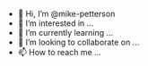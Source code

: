 - 👋 Hi, I’m @mike-petterson
- 👀 I’m interested in ...
- 🌱 I’m currently learning ...
- 💞️ I’m looking to collaborate on ...
- 📫 How to reach me ...

<!---
mike-petterson/mike-petterson is a ✨ special ✨ repository because its `README.md` (this file) appears on your GitHub profile.
You can click the Preview link to take a look at your changes.
--->

